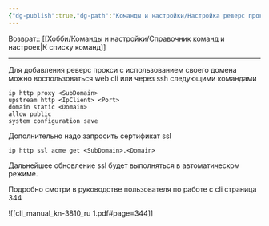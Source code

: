 ```yaml
---
{"dg-publish":true,"dg-path":"Команды и настройки/Настройка реверс прокси на роутере Keenetic на свой домен.md","permalink":"/komandy-i-nastrojki/nastrojka-revers-proksi-na-routere-keenetic-na-svoj-domen/","updated":"2024-09-03T16:11:55+03:00"}
---
```


Возврат:: [[Хобби/Команды и настройки/Справочник команд и настроек\|К списку команд]]

---
Для добавления реверс прокси с использованием своего домена можно воспользоваться web cli или через ssh следующими командами
```
ip http proxy <SubDomain>
upstream http <IpClient> <Port>
domain static <Domain>
allow public
system configuration save
```

Дополнительно надо запросить сертификат ssl
```console
ip http ssl acme get <SubDomain>.<Domain>
```

Дальнейшее обновление ssl будет выполняться в автоматическом режиме.

Подробно смотри в руководстве пользователя по работе с cli страница 344

![[cli_manual_kn-3810_ru 1.pdf#page=344]]
